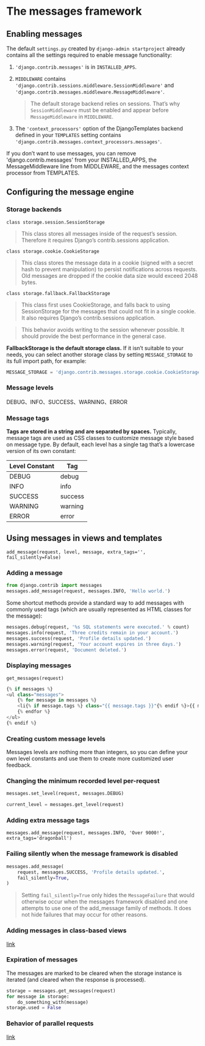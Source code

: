 # The messages framework

## Enabling messages

The default `settings.py` created by `django-admin startproject` already contains all the settings required to enable message functionality:

1. `'django.contrib.messages'` is in `INSTALLED_APPS`.

2. `MIDDLEWARE` contains `'django.contrib.sessions.middleware.SessionMiddleware'` and `'django.contrib.messages.middleware.MessageMiddleware'`.

   > The default storage backend relies on sessions. That’s why `SessionMiddleware` must be enabled and appear before `MessageMiddleware` in `MIDDLEWARE`.

3. The `'context_processors'` option of the DjangoTemplates backend defined in your `TEMPLATES` setting contains `'django.contrib.messages.context_processors.messages'`.

If you don’t want to use messages, you can remove 'django.contrib.messages' from your INSTALLED_APPS, the MessageMiddleware line from MIDDLEWARE, and the messages context processor from TEMPLATES.

## Configuring the message engine

### Storage backends

`class storage.session.SessionStorage`

>This class stores all messages inside of the request’s session. Therefore it requires Django’s contrib.sessions application.

`class storage.cookie.CookieStorage`

>This class stores the message data in a cookie (signed with a secret hash to prevent manipulation) to persist notifications across requests. Old messages are dropped if the cookie data size would exceed 2048 bytes.

`class storage.fallback.FallbackStorage`

> This class first uses CookieStorage, and falls back to using SessionStorage for the messages that could not fit in a single cookie. It also requires Django’s contrib.sessions application.

> This behavior avoids writing to the session whenever possible. It should provide the best performance in the general case.

__FallbackStorage is the default storage class.__ If it isn’t suitable to your needs, you can select another storage class by setting `MESSAGE_STORAGE` to its full import path, for example:

```py
MESSAGE_STORAGE = 'django.contrib.messages.storage.cookie.CookieStorage'
```

### Message levels

DEBUG、INFO、SUCCESS、WARNING、ERROR

### Message tags

__Tags are stored in a string and are separated by spaces.__ Typically, message tags are used as CSS classes to customize message style based on message type. By default, each level has a single tag that’s a lowercase version of its own constant:

Level Constant   | Tag
-----------------|-----
DEBUG            | debug
INFO             | info
SUCCESS          | success
WARNING          | warning
ERROR            | error

## Using messages in views and templates

`add_message(request, level, message, extra_tags='', fail_silently=False)`

### Adding a message

```py
from django.contrib import messages
messages.add_message(request, messages.INFO, 'Hello world.')
```

Some shortcut methods provide a standard way to add messages with commonly used tags (which are usually represented as HTML classes for the message):

```py
messages.debug(request, '%s SQL statements were executed.' % count)
messages.info(request, 'Three credits remain in your account.')
messages.success(request, 'Profile details updated.')
messages.warning(request, 'Your account expires in three days.')
messages.error(request, 'Document deleted.')
```

### Displaying messages

`get_messages(request)`

```py
{% if messages %}
<ul class="messages">
    {% for message in messages %}
    <li{% if message.tags %} class="{{ message.tags }}"{% endif %}>{{ message }}</li>
    {% endfor %}
</ul>
{% endif %}
```

### Creating custom message levels

Messages levels are nothing more than integers, so you can define your own level constants and use them to create more customized user feedback.

### Changing the minimum recorded level per-request

```py
messages.set_level(request, messages.DEBUG)

current_level = messages.get_level(request)
```

### Adding extra message tags

`messages.add_message(request, messages.INFO, 'Over 9000!', extra_tags='dragonball')`

### Failing silently when the message framework is disabled

```py
messages.add_message(
    request, messages.SUCCESS, 'Profile details updated.',
    fail_silently=True,
)
```

> Setting `fail_silently=True` only hides the `MessageFailure` that would otherwise occur when the messages framework disabled and one attempts to use one of the add_message family of methods. It does not hide failures that may occur for other reasons.

### Adding messages in class-based views

[link](https://docs.djangoproject.com/en/3.1/ref/contrib/messages/#adding-messages-in-class-based-views)

### Expiration of messages

The messages are marked to be cleared when the storage instance is iterated (and cleared when the response is processed).

```py
storage = messages.get_messages(request)
for message in storage:
    do_something_with(message)
storage.used = False
```

### Behavior of parallel requests

[link](https://docs.djangoproject.com/en/3.1/ref/contrib/messages/#behavior-of-parallel-requests)
